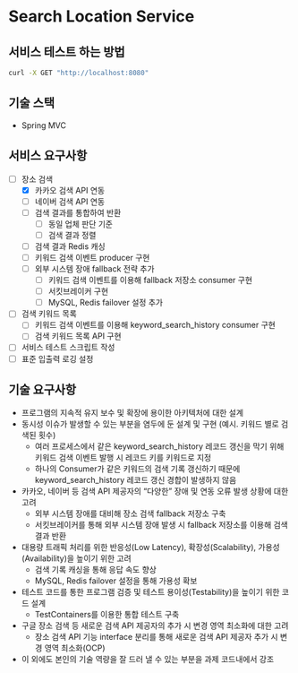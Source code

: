 # Search Location Service

## 서비스 테스트 하는 방법

```bash
curl -X GET "http://localhost:8080"
```

## 기술 스택

- Spring MVC

## 서비스 요구사항

- [ ] 장소 검색
  - [X] 카카오 검색 API 연동
  - [ ] 네이버 검색 API 연동
  - [ ] 검색 결과를 통합하여 반환
    - [ ] 동일 업체 판단 기준
    - [ ] 검색 결과 정렬
  - [ ] 검색 결과 Redis 캐싱
  - [ ] 키워드 검색 이벤트 producer 구현
  - [ ] 외부 시스템 장애 fallback 전략 추가
    - [ ] 키워드 검색 이벤트를 이용해 fallback 저장소 consumer 구현
    - [ ] 서킷브레이커 구현
    - [ ] MySQL, Redis failover 설정 추가
- [ ] 검색 키워드 목록
  - [ ] 키워드 검색 이벤트를 이용해 keyword_search_history consumer 구현
  - [ ] 검색 키워드 목록 API 구현
- [ ] 서비스 테스트 스크립트 작성
- [ ] 표준 입출력 로깅 설정

## 기술 요구사항

- 프로그램의 지속적 유지 보수 및 확장에 용이한 아키텍처에 대한 설계
- 동시성 이슈가 발생할 수 있는 부분을 염두에 둔 설계 및 구현 (예시. 키워드 별로 검색된 횟수)
  - 여러 프로세스에서 같은 keyword_search_history 레코드 갱신을 막기 위해 키워드 검색 이벤트 발행 시 레코드 키를 키워드로 지정
  - 하나의 Consumer가 같은 키워드의 검색 기록 갱신하기 때문에 keyword_search_history 레코드 갱신 경합이 발생하지 않음
- 카카오, 네이버 등 검색 API 제공자의 “다양한” 장애 및 연동 오류 발생 상황에 대한 고려
  - 외부 시스템 장애를 대비해 장소 검색 fallback 저장소 구축
  - 서킷브레이커를 통해 외부 시스템 장애 발생 시 fallback 저장소를 이용해 검색 결과 반환
- 대용량 트래픽 처리를 위한 반응성(Low Latency), 확장성(Scalability), 가용성(Availability)을 높이기 위한 고려
  - 검색 기록 캐싱을 통해 응답 속도 향상
  - MySQL, Redis failover 설정을 통해 가용성 확보
- 테스트 코드를 통한 프로그램 검증 및 테스트 용이성(Testability)을 높이기 위한 코드 설계
  - TestContainers를 이용한 통합 테스트 구축
- 구글 장소 검색 등 새로운 검색 API 제공자의 추가 시 변경 영역 최소화에 대한 고려
  - 장소 검색 API 기능 interface 분리를 통해 새로운 검색 API 제공자 추가 시 변경 영역 최소화(OCP)
- 이 외에도 본인의 기술 역량을 잘 드러 낼 수 있는 부분을 과제 코드내에서 강조
